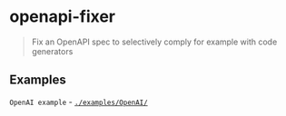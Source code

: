 # openapi-fixer
> Fix an OpenAPI spec to selectively comply for example with code generators

## Examples
`OpenAI example` - [`./examples/OpenAI/`](./examples/OpenAI/)
